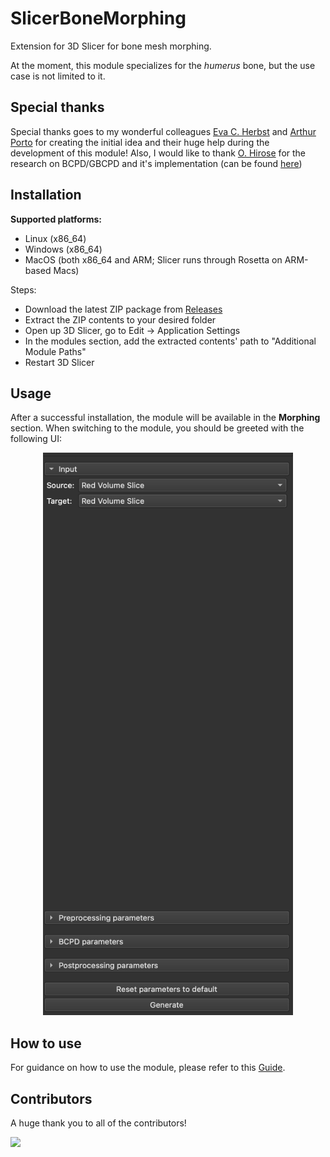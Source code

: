 # SlicerBoneMorphing
Extension for 3D Slicer for bone mesh morphing.

At the moment, this module specializes for the *humerus* bone, but the use case is not limited to it. 

## Special thanks 
Special thanks goes to my wonderful colleagues [Eva C. Herbst](https://github.com/evaherbst) and [Arthur Porto](https://github.com/agporto) for creating the initial idea and their huge help during the development of this module! 
Also, I would like to thank [O. Hirose](https://github.com/ohirose) for the research on BCPD/GBCPD and it's implementation (can be found [here](https://github.com/ohirose/bcpd))

## Installation
**Supported platforms:**
- Linux (x86_64)
- Windows (x86_64)
- MacOS (both x86_64 and ARM; Slicer runs through Rosetta on ARM-based Macs)

Steps:
- Download the latest ZIP package from [Releases](https://github.com/HarryHeres/SlicerBoneMorphing/releases)
- Extract the ZIP contents to your desired folder
- Open up 3D Slicer, go to Edit -> Application Settings
- In the modules section, add the extracted contents' path to "Additional Module Paths" 
- Restart 3D Slicer

## Usage
After a successful installation, the module will be available in the **Morphing** section. 
When switching to the module, you should be greeted with the following UI: 

<p align="center"> 
<img src="docs/assets/ui.png" width="400px" height="900px">
</p>

## How to use 
For guidance on how to use the module, please refer to this [Guide](./docs/how-to-use.md).

## Contributors
A huge thank you to all of the contributors! 

<a href="https://github.com/HarryHeres/SlicerBoneMorphing/graphs/contributors">
  <img src="https://contrib.rocks/image?repo=HarryHeres/SlicerBoneMorphing" />
</a>

